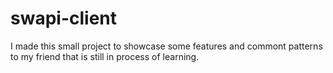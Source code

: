 # swapi-client

I made this small project to showcase some features and commont patterns to my friend that is still in process of learning.
